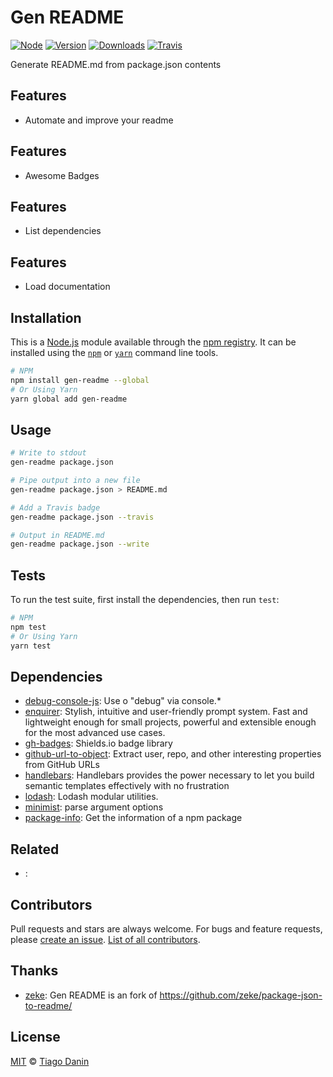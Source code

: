# Gen README
[![Node](https://img.shields.io/node/v/gen-readme.svg?style=flat-square)](https://npmjs.org/package/gen-readme)
[![Version](https://img.shields.io/npm/v/gen-readme.svg?style=flat-square)](https://npmjs.org/package/gen-readme)
[![Downloads](https://img.shields.io/npm/dt/gen-readme.svg?style=flat-square)](https://npmjs.org/package/gen-readme)
[![Travis](https://img.shields.io/travis/TiagoDanin/Gen-README.svg?branch=master&style=flat-square)](https://travis-ci.org/TiagoDanin/Gen-README)

Generate README.md from package.json contents

## Features
- Automate and improve your readme
## Features
- Awesome Badges
## Features
- List dependencies
## Features
- Load documentation

## Installation
This is a [Node.js](https://nodejs.org/) module available through the
[npm registry](https://www.npmjs.com/). It can be installed using the
[`npm`](https://docs.npmjs.com/getting-started/installing-npm-packages-locally)
or
[`yarn`](https://yarnpkg.com/en/)
command line tools.

```sh
# NPM
npm install gen-readme --global
# Or Using Yarn
yarn global add gen-readme
```

## Usage
```sh
# Write to stdout
gen-readme package.json

# Pipe output into a new file
gen-readme package.json > README.md

# Add a Travis badge
gen-readme package.json --travis

# Output in README.md
gen-readme package.json --write

```
## Tests
To run the test suite, first install the dependencies, then run `test`:

```sh
# NPM
npm test
# Or Using Yarn
yarn test
```

## Dependencies
- [debug-console-js](https://ghub.io/debug-console-js): Use o &quot;debug&quot; via console.*
- [enquirer](https://ghub.io/enquirer): Stylish, intuitive and user-friendly prompt system. Fast and lightweight enough for small projects, powerful and extensible enough for the most advanced use cases.
- [gh-badges](https://ghub.io/gh-badges): Shields.io badge library
- [github-url-to-object](https://ghub.io/github-url-to-object): Extract user, repo, and other interesting properties from GitHub URLs
- [handlebars](https://ghub.io/handlebars): Handlebars provides the power necessary to let you build semantic templates effectively with no frustration
- [lodash](https://ghub.io/lodash): Lodash modular utilities.
- [minimist](https://ghub.io/minimist): parse argument options
- [package-info](https://ghub.io/package-info): Get the information of a npm package

## Related
- [](): 

## Contributors
Pull requests and stars are always welcome. For bugs and feature requests, please [create an issue](https://github.com/TiagoDanin/Gen-README/issues). [List of all contributors](https://github.com/TiagoDanin/Gen-README/graphs/contributors).

## Thanks
- [zeke](https://github.com/zeke/package-json-to-readme/): Gen README is an fork of https://github.com/zeke/package-json-to-readme/

## License
[MIT](LICENSE) © [Tiago Danin](https://TiagoDanin.github.io)
